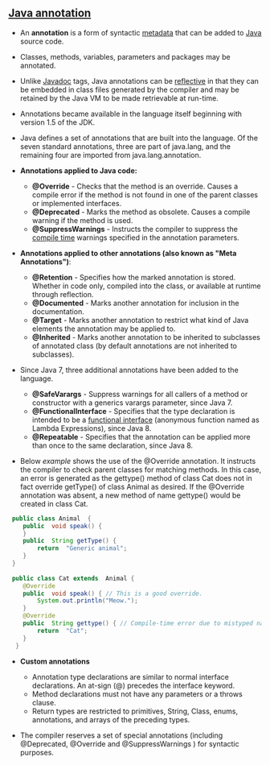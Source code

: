 [Java annotation](https://en.wikipedia.org/wiki/Java_annotation)
----------

-   An **annotation** is a form of syntactic [metadata](https://en.wikipedia.org/wiki/Metadata) that can be added to [Java](https://en.wikipedia.org/wiki/Java_(programming_language)) source code.

-   Classes, methods, variables, parameters and packages may be annotated.

-   Unlike [Javadoc](https://en.wikipedia.org/wiki/Javadoc) tags, Java annotations can be [reflective](https://en.wikipedia.org/wiki/Reflection_(computer_science)) in that they can be embedded in class files generated by the compiler and may be retained by the Java VM to be made retrievable at run-time.

-   Annotations became available in the language itself beginning with version 1.5 of the JDK.

-   Java defines a set of annotations that are built into the language. Of the seven standard annotations, three are part of java.lang, and the remaining four are imported from java.lang.annotation.

-   **Annotations applied to Java code:**
    * **@Override** - Checks that the method is an override. Causes a compile error if the method is not found in one of the parent classes or implemented interfaces.
    * **@Deprecated** - Marks the method as obsolete. Causes a compile warning if the method is used.
    * **@SuppressWarnings** - Instructs the compiler to suppress the [compile time](https://en.wikipedia.org/wiki/Compile_time) warnings specified in the annotation parameters.

-   **Annotations applied to other annotations (also known as "Meta Annotations")**: 
    * **@Retention** - Specifies how the marked annotation is stored. Whether in code only, compiled into the class, or available at runtime through reflection.
    * **@Documented** - Marks another annotation for inclusion in the documentation.
    * **@Target** - Marks another annotation to restrict what kind of Java elements the annotation may be applied to.
    * **@Inherited** - Marks another annotation to be inherited to subclasses of annotated class (by default annotations are not inherited to subclasses).

-   Since Java 7, three additional annotations have been added to the language.
    * **@SafeVarargs** - Suppress warnings for all callers of a method or constructor with a generics varargs parameter, since Java 7.
    * **@FunctionalInterface** - Specifies that the type declaration is intended to be a [functional interface](https://en.wikipedia.org/wiki/Anonymous_function) (anonymous function named as Lambda Expressions), since Java 8.
    *  **@Repeatable** - Specifies that the annotation can be applied more than once to the same declaration, since Java 8.

-   Below *example* shows the use of the @Override annotation. It instructs the compiler to check parent classes for matching methods. In this case, an error is generated as the gettype() method of class Cat does not in fact override getType() of class Animal as desired. If the @Override annotation was absent, a new method of name gettype() would be created in class Cat.

```java
 public class Animal  { 
	public  void speak() { 
	}
	public  String getType() { 
		return  "Generic animal"; 
	} 
 }
 
 public class Cat extends  Animal {
	@Override 
	public  void speak() { // This is a good override.
		System.out.println("Meow.");
	}
	@Override 
	public  String gettype() { // Compile-time error due to mistyped name.
	    return  "Cat"; 
	}
  }
```

-   **Custom annotations**
    * Annotation type declarations are similar to normal interface declarations. An at-sign (@) precedes the interface keyword.
    * Method declarations must not have any parameters or a throws clause.
    * Return types are restricted to primitives, String, Class, enums, annotations, and arrays of the preceding types.

-   The compiler reserves a set of special annotations (including @Deprecated, @Override and  @SuppressWarnings ) for syntactic purposes.
